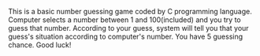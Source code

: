This is a basic number guessing game coded by C programming language. Computer selects a number between 1 and 100(included) and you try to guess that number.
According to your guess, system will tell you that your guess's situation according to computer's number.
You have 5 guessing chance. Good luck!
